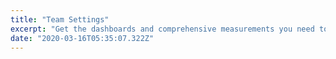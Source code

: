 ```yaml
---
title: "Team Settings"
excerpt: "Get the dashboards and comprehensive measurements you need to improve your conversations with prospects and customers."
date: "2020-03-16T05:35:07.322Z"
---
```

